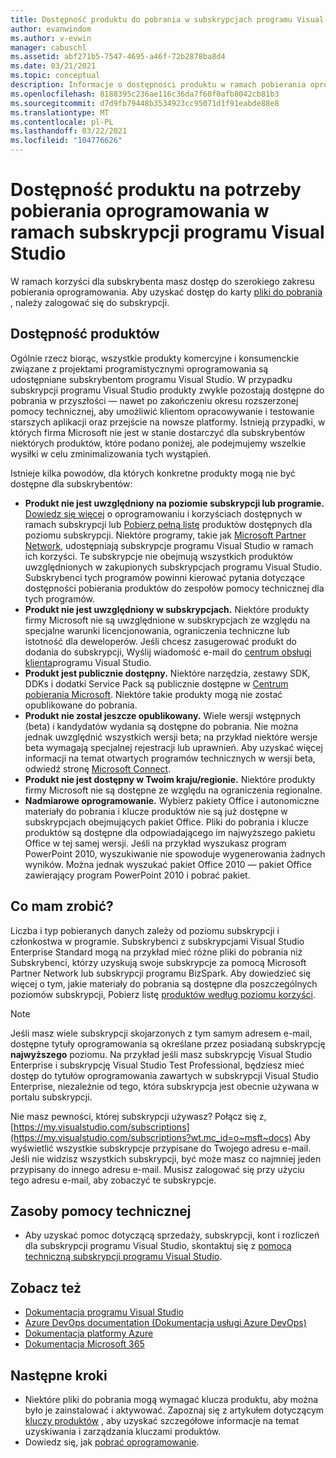 ```yaml
---
title: Dostępność produktu do pobrania w subskrypcjach programu Visual Studio | Microsoft Docs
author: evanwindom
ms.author: v-evwin
manager: cabuschl
ms.assetid: abf271b5-7547-4695-a46f-72b2878ba8d4
ms.date: 03/21/2021
ms.topic: conceptual
description: Informacje o dostępności produktu w ramach pobierania oprogramowania dla subskrypcji programu Visual Studio
ms.openlocfilehash: 8188395c236ae116c36da7f60f0afb8042cb81b3
ms.sourcegitcommit: d7d9fb79448b3534923cc95071d1f91eabde88e8
ms.translationtype: MT
ms.contentlocale: pl-PL
ms.lasthandoff: 03/22/2021
ms.locfileid: "104776626"
---
```

# <a name="product-availability-for-software-downloads-in-visual-studio-subscriptions"></a>Dostępność produktu na potrzeby pobierania oprogramowania w ramach subskrypcji programu Visual Studio
W ramach korzyści dla subskrybenta masz dostęp do szerokiego zakresu pobierania oprogramowania.
Aby uzyskać dostęp do karty [pliki do pobrania](https://my.visualstudio.com/downloads?wt.mc_id=o~msft~docs) , należy zalogować się do subskrypcji.

## <a name="product-availability"></a>Dostępność produktów
Ogólnie rzecz biorąc, wszystkie produkty komercyjne i konsumenckie związane z projektami programistycznymi oprogramowania są udostępniane subskrybentom programu Visual Studio. W przypadku subskrypcji programu Visual Studio produkty zwykle pozostają dostępne do pobrania w przyszłości — nawet po zakończeniu okresu rozszerzonej pomocy technicznej, aby umożliwić klientom opracowywanie i testowanie starszych aplikacji oraz przejście na nowsze platformy. Istnieją przypadki, w których firma Microsoft nie jest w stanie dostarczyć dla subskrybentów niektórych produktów, które podano poniżej, ale podejmujemy wszelkie wysiłki w celu zminimalizowania tych wystąpień.

Istnieje kilka powodów, dla których konkretne produkty mogą nie być dostępne dla subskrybentów:

- **Produkt nie jest uwzględniony na poziomie subskrypcji lub programie.** [Dowiedz się więcej](https://visualstudio.microsoft.com/vs/pricing/) o oprogramowaniu i korzyściach dostępnych w ramach subskrypcji lub [Pobierz pełną listę](https://download.microsoft.com/download/1/5/4/15454442-CF17-47B9-A65D-DF84EF88511B/Products_by_Benefit_Level.xlsx) produktów dostępnych dla poziomu subskrypcji. Niektóre programy, takie jak [Microsoft Partner Network](https://partner.microsoft.com/), udostępniają subskrypcje programu Visual Studio w ramach ich korzyści.  Te subskrypcje nie obejmują wszystkich produktów uwzględnionych w zakupionych subskrypcjach programu Visual Studio. Subskrybenci tych programów powinni kierować pytania dotyczące dostępności pobierania produktów do zespołów pomocy technicznej dla tych programów.
- **Produkt nie jest uwzględniony w subskrypcjach.** Niektóre produkty firmy Microsoft nie są uwzględnione w subskrypcjach ze względu na specjalne warunki licencjonowania, ograniczenia techniczne lub istotność dla deweloperów. Jeśli chcesz zasugerować produkt do dodania do subskrypcji, Wyślij wiadomość e-mail do [centrum obsługi klienta](https://visualstudio.microsoft.com/subscriptions/support/)programu Visual Studio.
- **Produkt jest publicznie dostępny.** Niektóre narzędzia, zestawy SDK, DDKs i dodatki Service Pack są publicznie dostępne w [Centrum pobierania Microsoft](https://www.microsoft.com/download). Niektóre takie produkty mogą nie zostać opublikowane do pobrania.
- **Produkt nie został jeszcze opublikowany.**  Wiele wersji wstępnych (beta) i kandydatów wydania są dostępne do pobrania. Nie można jednak uwzględnić wszystkich wersji beta; na przykład niektóre wersje beta wymagają specjalnej rejestracji lub uprawnień. Aby uzyskać więcej informacji na temat otwartych programów technicznych w wersji beta, odwiedź stronę [Microsoft Connect](https://connect.microsoft.com/).
- **Produkt nie jest dostępny w Twoim kraju/regionie.** Niektóre produkty firmy Microsoft nie są dostępne ze względu na ograniczenia regionalne.
- **Nadmiarowe oprogramowanie.** Wybierz pakiety Office i autonomiczne materiały do pobrania i klucze produktów nie są już dostępne w subskrypcjach obejmujących pakiet Office. Pliki do pobrania i klucze produktów są dostępne dla odpowiadającego im najwyższego pakietu Office w tej samej wersji.  Jeśli na przykład wyszukasz program PowerPoint 2010, wyszukiwanie nie spowoduje wygenerowania żadnych wyników.  Można jednak wyszukać pakiet Office 2010 — pakiet Office zawierający program PowerPoint 2010 i pobrać pakiet.

## <a name="what-do-i-get"></a>Co mam zrobić?
Liczba i typ pobieranych danych zależy od poziomu subskrypcji i członkostwa w programie.  Subskrybenci z subskrypcjami Visual Studio Enterprise Standard mogą na przykład mieć różne pliki do pobrania niż Subskrybenci, którzy uzyskują swoje subskrypcje za pomocą Microsoft Partner Network lub subskrypcji programu BizSpark.  Aby dowiedzieć się więcej o tym, jakie materiały do pobrania są dostępne dla poszczególnych poziomów subskrypcji, Pobierz listę [produktów według poziomu korzyści](https://download.microsoft.com/download/1/5/4/15454442-CF17-47B9-A65D-DF84EF88511B/Visual_Studio_by_Subscription_Level.xlsx).

> [!NOTE]
> Jeśli masz wiele subskrypcji skojarzonych z tym samym adresem e-mail, dostępne tytuły oprogramowania są określane przez posiadaną subskrypcję **najwyższego** poziomu.  Na przykład jeśli masz subskrypcję Visual Studio Enterprise i subskrypcję Visual Studio Test Professional, będziesz mieć dostęp do tytułów oprogramowania zawartych w subskrypcji Visual Studio Enterprise, niezależnie od tego, która subskrypcja jest obecnie używana w portalu subskrypcji. 

Nie masz pewności, której subskrypcji używasz?  Połącz się z, [https://my.visualstudio.com/subscriptions](https://my.visualstudio.com/subscriptions?wt.mc_id=o~msft~docs) Aby wyświetlić wszystkie subskrypcje przypisane do Twojego adresu e-mail. Jeśli nie widzisz wszystkich subskrypcji, być może masz co najmniej jeden przypisany do innego adresu e-mail.  Musisz zalogować się przy użyciu tego adresu e-mail, aby zobaczyć te subskrypcje.

## <a name="support-resources"></a>Zasoby pomocy technicznej
- Aby uzyskać pomoc dotyczącą sprzedaży, subskrypcji, kont i rozliczeń dla subskrypcji programu Visual Studio, skontaktuj się z [pomocą techniczną subskrypcji programu Visual Studio](https://aka.ms/vssubscriberhelp).

## <a name="see-also"></a>Zobacz też
- [Dokumentacja programu Visual Studio](/visualstudio/)
- [Azure DevOps documentation (Dokumentacja usługi Azure DevOps)](/azure/devops/)
- [Dokumentacja platformy Azure](/azure/)
- [Dokumentacja Microsoft 365](/microsoft-365/)

## <a name="next-steps"></a>Następne kroki
- Niektóre pliki do pobrania mogą wymagać klucza produktu, aby można było je zainstalować i aktywować.  Zapoznaj się z artykułem dotyczącym [kluczy produktów](product-keys.md) , aby uzyskać szczegółowe informacje na temat uzyskiwania i zarządzania kluczami produktów. 
- Dowiedz się, jak [pobrać oprogramowanie](download-software.md).